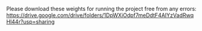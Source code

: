 Please download these weights for running the project free from any errors:
https://drive.google.com/drive/folders/1DpWXiOdpf7meDdtF4AIYzVadRwqHl44r?usp=sharing
